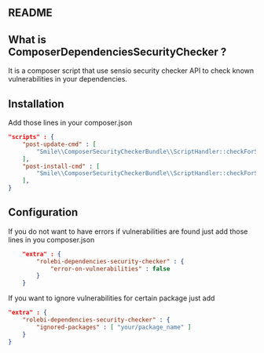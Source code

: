 README
------

What is ComposerDependenciesSecurityChecker ?
---------------------------------------

It is a composer script that use sensio security checker API to check known vulnerabilities in your dependencies.

Installation
------------

Add those lines in your composer.json

```json
"scripts" : {
    "post-update-cmd" : [
        "Smile\\ComposerSecurityCheckerBundle\\ScriptHandler::checkForSecurityIssues"
    ],
    "post-install-cmd" : [
        "Smile\\ComposerSecurityCheckerBundle\\ScriptHandler::checkForSecurityIssues"
    ],
}
```
        
Configuration
-------------

If you do not want to have errors if vulnerabilities are found just add those lines in you composer.json

```json
    "extra" : {
        "rolebi-dependencies-security-checker" : {
            "error-on-vulnerabilities" : false
        }
    }
```

If you want to ignore vulnerabilities for certain package just add

```json
"extra" : {
    "rolebi-dependencies-security-checker" : {
        "ignored-packages" : [ "your/package_name" ]
    }
}
```
